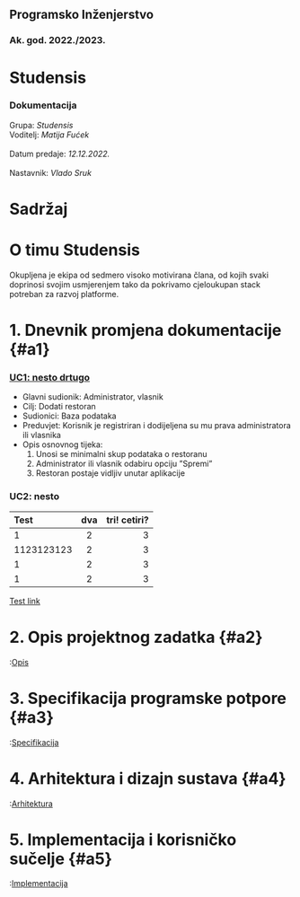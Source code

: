 <div class="cover">
	<div class="top">
		<h2> Programsko Inženjerstvo </h2>
		<h3> Ak. god. 2022./2023. </h3>
	</div>
	<div class="middle">
		<h1> Studensis </h1>
		<h3> Dokumentacija </h3>
	</div>
	<div class="bottom">
		Grupa: <i> Studensis </i>
		<br/>
		Voditelj: <i> Matija Fućek </i>
		<br/>
		<br/>
		Datum predaje: <i> 12.12.2022. </i>
		<br/>
		<br/>
		Nastavnik: <i> Vlado Sruk </i>
	</div>
</div>

# Sadržaj

<!-- 1 (Dnevnik promjena dokumentacije)[#] -->

# O timu Studensis

Okupljena je ekipa od sedmero visoko motivirana člana, od kojih svaki doprinosi svojim usmjerenjem tako da pokrivamo cjeloukupan stack potreban za razvoj platforme.

# 1. Dnevnik promjena dokumentacije {#a1}

<h3>
	<u>
		UC1: nesto drtugo
	</u>
</h3>

- Glavni sudionik: Administrator, vlasnik
- Cilj: Dodati restoran
- Sudionici: Baza podataka
- Preduvjet: Korisnik je registriran i dodijeljena su mu prava administratora
  ili vlasnika
- Opis osnovnog tijeka:
  1.  Unosi se minimalni skup podataka o restoranu
  2.  Administrator ili vlasnik odabiru opciju ”Spremi”
  3.  Restoran postaje vidljiv unutar aplikacije

### UC2: nesto

| Test       | dva | tri! cetiri? |
| :--------- | :-: | -----------: |
| 1          |  2  |            3 |
| 1123123123 |  2  |            3 |
| 1          |  2  |            3 |
| 1          |  2  |            3 |

[Test link](#a3)

# 2. Opis projektnog zadatka {#a2}

:[Opis](./chapters/opis/opis.md)

# 3. Specifikacija programske potpore {#a3}

:[Specifikacija](./chapters/specifikacija/specifikacija.md)

# 4. Arhitektura i dizajn sustava {#a4}

:[Arhitektura](./chapters/arhitektura/arhitektura.md)

# 5. Implementacija i korisničko sučelje {#a5}

:[Implementacija](./chapters/implementacija/implementacija.md)
